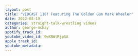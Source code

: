 ```yaml
---
layout: post
title: "VIDCAST 118! Featuring The Golden Gun Mark Wheeler"
date: 2022-08-19
categories: straight-talk-wrestling videos
author: george-mckay
spotify_track_id: 
youtube_video_id: 0wXNWtRjpSA
apple_track_id: 
youtube_metadata: 
---
```

